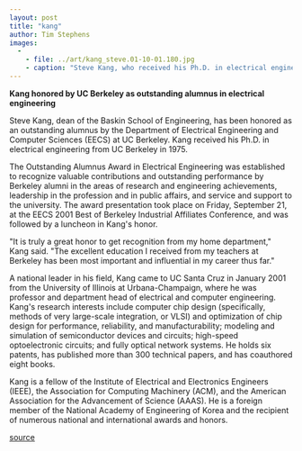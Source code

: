 ```yaml
---
layout: post
title: "kang"
author: Tim Stephens
images:
  -
    - file: ../art/kang_steve.01-10-01.180.jpg
    - caption: "Steve Kang, who received his Ph.D. in electrical engineering from UC Berkeley in 1975, is dean of UCSC's Baskin School of Engineering. Photo: UCSC Photo Services"
---
```


**Kang honored by UC Berkeley as outstanding alumnus in electrical engineering**

Steve Kang, dean of the Baskin School of Engineering, has been honored as an outstanding alumnus by the Department of Electrical Engineering and Computer Sciences (EECS) at UC Berkeley. Kang received his Ph.D. in electrical engineering from UC Berkeley in 1975.

The Outstanding Alumnus Award in Electrical Engineering was established to recognize valuable contributions and outstanding performance by Berkeley alumni in the areas of research and engineering achievements, leadership in the profession and in public affairs, and service and support to the university. The award presentation took place on Friday, September 21, at the EECS 2001 Best of Berkeley Industrial Affiliates Conference, and was followed by a luncheon in Kang's honor.  
  
"It is truly a great honor to get recognition from my home department," Kang said. "The excellent education I received from my teachers at Berkeley has been most important and influential in my career thus far."  
  
A national leader in his field, Kang came to UC Santa Cruz in January 2001 from the University of Illinois at Urbana-Champaign, where he was professor and department head of electrical and computer engineering. Kang's research interests include computer chip design (specifically, methods of very large-scale integration, or VLSI) and optimization of chip design for performance, reliability, and manufacturability; modeling and simulation of semiconductor devices and circuits; high-speed optoelectronic circuits; and fully optical network systems. He holds six patents, has published more than 300 technical papers, and has coauthored eight books.   
  
Kang is a fellow of the Institute of Electrical and Electronics Engineers (IEEE), the Association for Computing Machinery (ACM), and the American Association for the Advancement of Science (AAAS). He is a foreign member of the National Academy of Engineering of Korea and the recipient of numerous national and international awards and honors.  
  
  

[source](http://www1.ucsc.edu/currents/01-02/10-01/kang.html "Permalink to kang")
